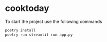 # cooktoday

To start the project use the following commands

```bash
poetry install
poetry run streamlit run app.py
```